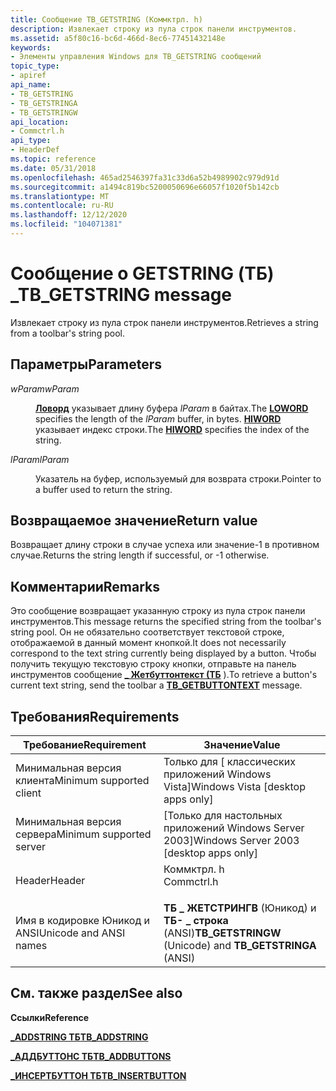 ```yaml
---
title: Сообщение TB_GETSTRING (Коммктрл. h)
description: Извлекает строку из пула строк панели инструментов.
ms.assetid: a5f80c16-bc6d-466d-8ec6-77451432148e
keywords:
- Элементы управления Windows для TB_GETSTRING сообщений
topic_type:
- apiref
api_name:
- TB_GETSTRING
- TB_GETSTRINGA
- TB_GETSTRINGW
api_location:
- Commctrl.h
api_type:
- HeaderDef
ms.topic: reference
ms.date: 05/31/2018
ms.openlocfilehash: 465ad2546397fa31c33d6a52b4989902c979d91d
ms.sourcegitcommit: a1494c819bc5200050696e66057f1020f5b142cb
ms.translationtype: MT
ms.contentlocale: ru-RU
ms.lasthandoff: 12/12/2020
ms.locfileid: "104071381"
---
```

# <a name="tb_getstring-message"></a><span data-ttu-id="269f9-104">Сообщение о GETSTRING (ТБ) \_</span><span class="sxs-lookup"><span data-stu-id="269f9-104">TB\_GETSTRING message</span></span>

<span data-ttu-id="269f9-105">Извлекает строку из пула строк панели инструментов.</span><span class="sxs-lookup"><span data-stu-id="269f9-105">Retrieves a string from a toolbar's string pool.</span></span>

## <a name="parameters"></a><span data-ttu-id="269f9-106">Параметры</span><span class="sxs-lookup"><span data-stu-id="269f9-106">Parameters</span></span>

<dl> <dt>

<span data-ttu-id="269f9-107">*wParam*</span><span class="sxs-lookup"><span data-stu-id="269f9-107">*wParam*</span></span> 
</dt> <dd>

<span data-ttu-id="269f9-108">[**Ловорд**](/previous-versions/windows/desktop/legacy/ms632659(v=vs.85)) указывает длину буфера *lParam* в байтах.</span><span class="sxs-lookup"><span data-stu-id="269f9-108">The [**LOWORD**](/previous-versions/windows/desktop/legacy/ms632659(v=vs.85)) specifies the length of the *lParam* buffer, in bytes.</span></span> <span data-ttu-id="269f9-109">[**HIWORD**](/previous-versions/windows/desktop/legacy/ms632657(v=vs.85)) указывает индекс строки.</span><span class="sxs-lookup"><span data-stu-id="269f9-109">The [**HIWORD**](/previous-versions/windows/desktop/legacy/ms632657(v=vs.85)) specifies the index of the string.</span></span>

</dd> <dt>

<span data-ttu-id="269f9-110">*lParam*</span><span class="sxs-lookup"><span data-stu-id="269f9-110">*lParam*</span></span> 
</dt> <dd>

<span data-ttu-id="269f9-111">Указатель на буфер, используемый для возврата строки.</span><span class="sxs-lookup"><span data-stu-id="269f9-111">Pointer to a buffer used to return the string.</span></span>

</dd> </dl>

## <a name="return-value"></a><span data-ttu-id="269f9-112">Возвращаемое значение</span><span class="sxs-lookup"><span data-stu-id="269f9-112">Return value</span></span>

<span data-ttu-id="269f9-113">Возвращает длину строки в случае успеха или значение-1 в противном случае.</span><span class="sxs-lookup"><span data-stu-id="269f9-113">Returns the string length if successful, or -1 otherwise.</span></span>

## <a name="remarks"></a><span data-ttu-id="269f9-114">Комментарии</span><span class="sxs-lookup"><span data-stu-id="269f9-114">Remarks</span></span>

<span data-ttu-id="269f9-115">Это сообщение возвращает указанную строку из пула строк панели инструментов.</span><span class="sxs-lookup"><span data-stu-id="269f9-115">This message returns the specified string from the toolbar's string pool.</span></span> <span data-ttu-id="269f9-116">Он не обязательно соответствует текстовой строке, отображаемой в данный момент кнопкой.</span><span class="sxs-lookup"><span data-stu-id="269f9-116">It does not necessarily correspond to the text string currently being displayed by a button.</span></span> <span data-ttu-id="269f9-117">Чтобы получить текущую текстовую строку кнопки, отправьте на панель инструментов сообщение [**\_ Жетбуттонтекст (ТБ**](tb-getbuttontext.md) ).</span><span class="sxs-lookup"><span data-stu-id="269f9-117">To retrieve a button's current text string, send the toolbar a [**TB\_GETBUTTONTEXT**](tb-getbuttontext.md) message.</span></span>

## <a name="requirements"></a><span data-ttu-id="269f9-118">Требования</span><span class="sxs-lookup"><span data-stu-id="269f9-118">Requirements</span></span>



| <span data-ttu-id="269f9-119">Требование</span><span class="sxs-lookup"><span data-stu-id="269f9-119">Requirement</span></span> | <span data-ttu-id="269f9-120">Значение</span><span class="sxs-lookup"><span data-stu-id="269f9-120">Value</span></span> |
|-------------------------------------|---------------------------------------------------------------------------------------|
| <span data-ttu-id="269f9-121">Минимальная версия клиента</span><span class="sxs-lookup"><span data-stu-id="269f9-121">Minimum supported client</span></span><br/> | <span data-ttu-id="269f9-122">Только для \[ классических приложений Windows Vista\]</span><span class="sxs-lookup"><span data-stu-id="269f9-122">Windows Vista \[desktop apps only\]</span></span><br/>                                        |
| <span data-ttu-id="269f9-123">Минимальная версия сервера</span><span class="sxs-lookup"><span data-stu-id="269f9-123">Minimum supported server</span></span><br/> | <span data-ttu-id="269f9-124">\[Только для настольных приложений Windows Server 2003\]</span><span class="sxs-lookup"><span data-stu-id="269f9-124">Windows Server 2003 \[desktop apps only\]</span></span><br/>                                  |
| <span data-ttu-id="269f9-125">Header</span><span class="sxs-lookup"><span data-stu-id="269f9-125">Header</span></span><br/>                   | <dl> <span data-ttu-id="269f9-126"><dt>Коммктрл. h</dt></span><span class="sxs-lookup"><span data-stu-id="269f9-126"><dt>Commctrl.h</dt></span></span> </dl> |
| <span data-ttu-id="269f9-127">Имя в кодировке Юникод и ANSI</span><span class="sxs-lookup"><span data-stu-id="269f9-127">Unicode and ANSI names</span></span><br/>   | <span data-ttu-id="269f9-128">**ТБ \_ ЖЕТСТРИНГВ** (Юникод) и **ТБ- \_ строка** (ANSI)</span><span class="sxs-lookup"><span data-stu-id="269f9-128">**TB\_GETSTRINGW** (Unicode) and **TB\_GETSTRINGA** (ANSI)</span></span><br/>                 |



## <a name="see-also"></a><span data-ttu-id="269f9-129">См. также раздел</span><span class="sxs-lookup"><span data-stu-id="269f9-129">See also</span></span>

<dl> <dt>

<span data-ttu-id="269f9-130">**Ссылки**</span><span class="sxs-lookup"><span data-stu-id="269f9-130">**Reference**</span></span>
</dt> <dt>

[<span data-ttu-id="269f9-131">**\_ADDSTRING ТБ**</span><span class="sxs-lookup"><span data-stu-id="269f9-131">**TB\_ADDSTRING**</span></span>](tb-addstring.md)
</dt> <dt>

[<span data-ttu-id="269f9-132">**\_АДДБУТТОНС ТБ**</span><span class="sxs-lookup"><span data-stu-id="269f9-132">**TB\_ADDBUTTONS**</span></span>](tb-addbuttons.md)
</dt> <dt>

[<span data-ttu-id="269f9-133">**\_ИНСЕРТБУТТОН ТБ**</span><span class="sxs-lookup"><span data-stu-id="269f9-133">**TB\_INSERTBUTTON**</span></span>](tb-insertbutton.md)
</dt> </dl>

 

